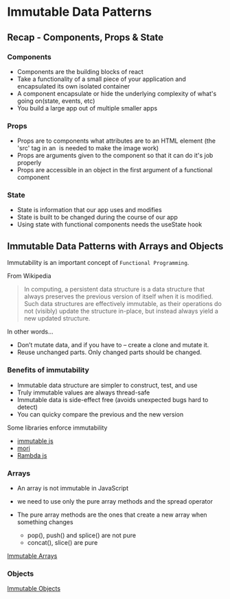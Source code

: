 #  Immutable Data Patterns

## Recap - Components, Props & State

### Components

- Components are the building blocks of react
- Take a functionality of a small piece of your application and encapsulated its own isolated container
- A component encapsulate or hide the underlying complexity of what's going on(state, events, etc)
- You build a large app out of multiple smaller apps

### Props

- Props are to components what attributes are to an HTML element 
  (the 'src' tag in an <img> is needed to make the image work)
- Props are arguments given to the component so that it can do it's job properly
- Props are accessible in an object in the first argument of a functional component

### State

- State is information that our app uses and modifies
- State is built to be changed during the course of our app
- Using state with functional components needs the useState hook

## Immutable Data Patterns with Arrays and Objects

Immutability is an important concept of `Functional Programming`.

From Wikipedia

> In computing, a persistent data structure is a data structure that always preserves the previous version of itself when it is modified. Such data structures are effectively immutable, as their operations do not (visibly) update the structure in-place, but instead always yield a new updated structure.

In other words...

- Don’t mutate data, and if you have to – create a clone and mutate it.
- Reuse unchanged parts. Only changed parts should be changed.

### Benefits of immutability

- Immutable data structure are simpler to construct, test, and use
- Truly immutable values are always thread-safe
- Immutable data is side-effect free (avoids unexpected bugs hard to detect)
- You can quicky compare the previous and the new version

Some libraries enforce immutability

- [immutable js](https://immutable-js.github.io/immutable-js/)
- [mori](https://swannodette.github.io/mori/)
- [Rambda js](https://ramdajs.com/)

### Arrays

- An array is not immutable in JavaScript
- we need to use only the pure array methods and the spread operator
- The pure array methods are the ones that create a new array when something changes

  - pop(), push() and splice() are not pure
  - concat(), slice() are pure

[Immutable Arrays](https://codesandbox.io/s/strange-neumann-j5g5y)

### Objects

[Immutable Objects](https://codesandbox.io/s/modest-pare-28lgm)
